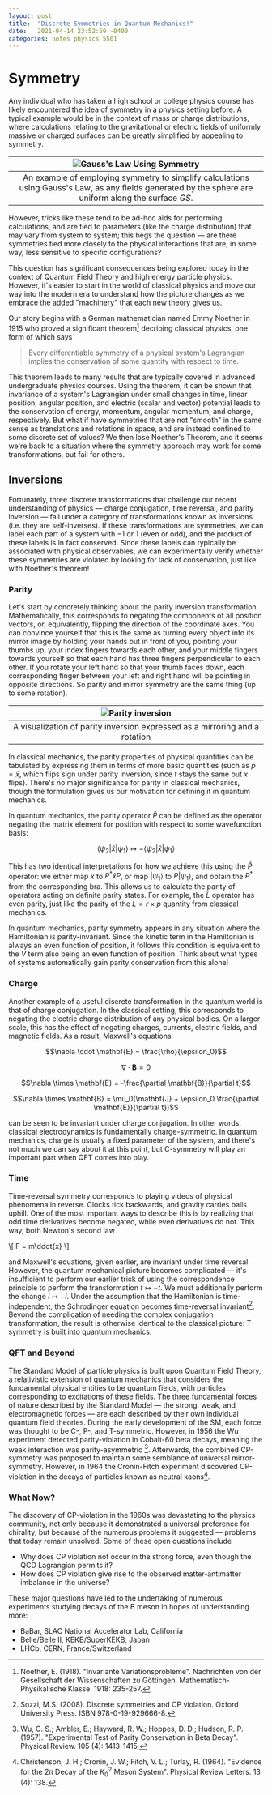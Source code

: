 ```yaml
---
layout: post
title:  "Discrete Symmetries in Quantum Mechanics!"
date:   2021-04-14 23:52:59 -0400
categories: notes physics 5501
---
```


# Symmetry

Any individual who has taken a high school or college physics course has likely
encountered the idea of symmetry in a physics setting before. A typical example
would be in the context of mass or charge distributions, where calculations
relating to the gravitational or electric fields of uniformly massive or charged
surfaces can be greatly simplified by appealing to symmetry.

| ![Gauss's Law Using Symmetry](https://upload.wikimedia.org/wikipedia/commons/thumb/6/66/Maxwell_integral_Gauss_sphere.svg/1024px-Maxwell_integral_Gauss_sphere.svg.png) |
|:--:|
| An example of employing symmetry to simplify calculations using Gauss's Law, as any fields generated by the sphere are uniform along the surface $GS$. |

However, tricks like these tend to be ad-hoc aids for performing calculations,
and are tied to parameters (like the charge distribution) that may vary from
system to system; this begs the question &mdash; are there symmetries tied more
closely to the physical interactions that are, in some way, less sensitive to
specific configurations?

This question has significant consequences being explored today in the context of
Quantum Field Theory and high energy particle physics. However, it's easier to
start in the world of classical physics and move our way into the modern era to
understand how the picture changes as we embrace the added "machinery" that each
new theory gives us.

Our story begins with a German mathematician named Emmy Noether in 1915 who proved
a significant theorem[^1] decribing classical physics, one form of which says

> Every differentiable symmetry of a physical system's Lagrangian implies the
> conservation of some quantity with respect to time.

This theorem leads to many results that are typically covered in advanced undergraduate
physics courses. Using the theorem, it can be shown that invariance of a system's
Lagrangian under small changes in time, linear position, angular position, and
electric (scalar and vector) potential leads to the conservation of energy, momentum,
angular momentum, and charge, respectively.
But what if have symmetries that are not "smooth" in the same sense as translations
and rotations in space, and are instead confined to some discrete set of values?
We then lose Noether's Theorem, and it seems we're back to a situation where the
symmetry approach may work for some transformations, but fail for others.

## Inversions

Fortunately, three discrete transformations that challenge our recent understanding
of physics &mdash; charge conjugation, time reversal, and parity inversion &mdash;
fall under a category of transformations known as inversions (i.e. they are
self-inverses). If these transformations are symmetries, we can label each part
of a system with $-1$ or $1$ (even or odd), and the product of these labels is
in fact conserved. Since these labels can typically be associated with physical
observables, we can experimentally verify whether these symmetries are violated
by looking for lack of conservation, just like with Noether's theorem!

### Parity

Let's start by concretely thinking about the parity inversion transformation.
Mathematically, this corresponds to negating the components of all position vectors,
or, equivalently, flipping the direction of the coordinate axes. You can convince
yourself that this is the same as turning every object into its mirror image by
holding your hands out in front of you, pointing your thumbs up, your index
fingers towards each other, and your middle fingers towards yourself so that
each hand has three fingers perpendicular to each other. If you rotate your left
hand so that your thumb faces down, each corresponding finger between your left
and right hand will be pointing in opposite directions. So parity and mirror
symmetry are the same thing (up to some rotation).

| ![Parity inversion](https://files.catbox.moe/nbh24v.png) |
|:--:|
| A visualization of parity inversion expressed as a mirroring and a rotation |

In classical mechanics, the parity properties of physical quantities can be
tabulated by expressing them in terms of more basic quantities (such as $p=\dot{x}$,
which flips sign under parity inversion, since $t$ stays the same but $x$ flips).
There's no major significance for parity in classical mechanics, though the formulation
gives us our motivation for defining it in quantum mechanics.

In quantum mechanics, the parity operator $\hat{P}$ can be defined as the operator
negating the matrix element for position with respect to some wavefunction basis:

$$\langle \psi_2 | \hat{x}| \psi_1 \rangle \mapsto -\langle \psi_2 |\hat{x}|\psi_1\rangle$$

This has two identical interpretations for how we achieve this using the $\hat{P}$
operator: we either map $\hat{x}$ to $P^\dagger \hat{x} P$, or map $|\psi_1\rangle$
to $P|\psi_1\rangle$, and obtain the $P^\dagger$ from the corresponding bra. This
allows us to calculate the parity of operators acting on definite parity states.
For example, the $\hat{L}$ operator has even parity, just like the parity of
the $L=r \times p$ quantity from classical mechanics.

In quantum mechanics, parity symmetry appears in any situation where the Hamiltonian
is parity-invariant. Since the kinetic term in the Hamiltonian is always an even
function of position, it follows this condition is equivalent to the $V$ term also
being an even function of position. Think about what types of systems automatically
gain parity conservation from this alone!

### Charge

Another example of a useful discrete transformation in the quantum world is that of
charge conjugation. In the classical setting, this corresponds to negating the
electric charge distribution of any physical bodies. On a larger scale, this has
the effect of negating charges, currents, electric fields, and magnetic fields.
As a result, Maxwell's equations

$$\nabla \cdot \mathbf{E} = \frac{\rho}{\epsilon_0}$$

$$\nabla \cdot \mathbf{B} = 0$$

$$\nabla \times \mathbf{E} = -\frac{\partial \mathbf{B}}{\partial t}$$

$$\nabla \times \mathbf{B} = \mu_0(\mathbf{J} + \epsilon_0 \frac{\partial \mathbf{E}}{\partial t})$$

can be seen to be invariant under charge conjugation. In other words, classical
electrodynamics is fundamentally charge-symmetric. In quantum mechanics, charge
is usually a fixed parameter of the system, and there's not much we can say about
it at this point, but C-symmetry will play an important part when QFT comes into play.

### Time

Time-reversal symmetry corresponds to playing videos of physical phenomena in
reverse. Clocks tick backwards, and gravity carries balls uphill. One of the most
important ways to describe this is by realizing that odd time derivatives become
negated, while even derivatives do not. This way, both Newton's second law

\\[
    F = m\ddot{x}
\\]

and Maxwell's equations, given earlier, are invariant under time reversal. However,
the quantum mechanical picture becomes complicated &mdash; it's insufficient to
perform our earlier trick of using the correspondence principle to perform the
transformation $t \mapsto -t$. We must additionally perform the change $i \mapsto -i$.
Under the assumption that the Hamiltonian is time-independent, the Schrodinger
equation becomes time-reversal invariant[^2]. Beyond the complication of needing the
complex conjugation transformation, the result is otherwise identical to the
classical picture: T-symmetry is built into quantum mechanics.

### QFT and Beyond

The Standard Model of particle physics is built upon Quantum Field Theory, a
relativistic extension of quantum mechanics that considers the fundamental physical
entities to be quantum fields, with particles corresponding to excitations of
these fields. The three fundamental forces of nature described by the Standard
Model &mdash; the strong, weak, and electromagnetic forces &mdash; are each
described by their own individual quantum field theories. During the early
development of the SM, each force was thought to be C-, P-, and T-symmetric.
However, in 1956 the Wu experiment detected parity-violation in Cobalt-60 beta
decays, meaning the weak interaction was parity-asymmetric [^3]. Afterwards, the 
combined CP-symmetry was proposed to maintain some semblance of universal
mirror-symmetry. However, in 1964 the Cronin-Fitch experiment discovered
CP-violation in the decays of particles known as neutral kaons[^4].

### What Now?
The discovery of CP-violation in the 1960s was devastating to the physics
community, not only because it demonstrated a universal preference for chirality,
but because of the numerous problems it suggested &mdash; problems that today
remain unsolved. Some of these open questions include

- Why does CP violation not occur in the strong force, even though the QCD Lagrangian permits it?
- How does CP violation give rise to the observed matter-antimatter imbalance in the universe?

These major questions have led to the undertaking of numerous experiments studying
decays of the B meson in hopes of understanding more:

- BaBar, SLAC National Accelerator Lab, California
- Belle/Belle II, KEKB/SuperKEKB, Japan
- LHCb, CERN, France/Switzerland


[^1]: Noether, E. (1918). "Invariante Variationsprobleme". Nachrichten von der Gesellschaft der Wissenschaften zu Göttingen. Mathematisch-Physikalische Klasse. 1918: 235-257.
[^2]: Sozzi, M.S. (2008). Discrete symmetries and CP violation. Oxford University Press. ISBN 978-0-19-929666-8.
[^3]: Wu, C. S.; Ambler, E.; Hayward, R. W.; Hoppes, D. D.; Hudson, R. P. (1957). "Experimental Test of Parity Conservation in Beta Decay". Physical Review. 105 (4): 1413-1415.
[^4]: Christenson, J. H.; Cronin, J. W.; Fitch, V. L.; Turlay, R. (1964). "Evidence for the 2π Decay of the $K_0^2$ Meson System". Physical Review Letters. 13 (4): 138.
